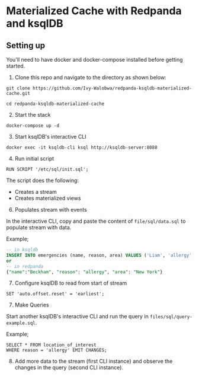 # Materialized Cache with Redpanda and ksqlDB

## Setting up  
You'll need to have docker and docker-compose installed before getting started.
1. Clone this repo and navigate to the directory as shown below:

```
git clone https://github.com/Ivy-Walobwa/redpanda-ksqldb-materialized-cache.git

cd redpanda-ksqldb-materialized-cache
```


2. Start the stack
```
docker-compose up -d
```
3. Start ksqlDB's interactive CLI

```
docker exec -it ksqldb-cli ksql http://ksqldb-server:8088
```

4. Run initial script
```
RUN SCRIPT '/etc/sql/init.sql';
```

The script does the following:
- Creates a stream
- Creates materialized views

6. Populates stream with events

In the interactive CLI, copy and paste the content of `file/sql/data.sql` to populate stream with data. 

Example;

```sql
-- in ksqldb
INSERT INTO emergencies (name, reason, area) VALUES ('Liam', 'allergy', 'Florida'); 
or 
-- in redpanda
{"name":"Beckham", "reason": "allergy", "area": "New York"}
```

7. Configure ksqlDB to read from start of stream
```
SET 'auto.offset.reset' = 'earliest';
```

7. Make Queries

Start another ksqlDB's interactive CLI and run the query in `files/sql/query-example.sql`. 

Example;

```
SELECT * FROM location_of_interest
WHERE reason = 'allergy' EMIT CHANGES;
```

8. Add more data to the stream (first CLI instance) and observe the changes in the query (second CLI instance).
